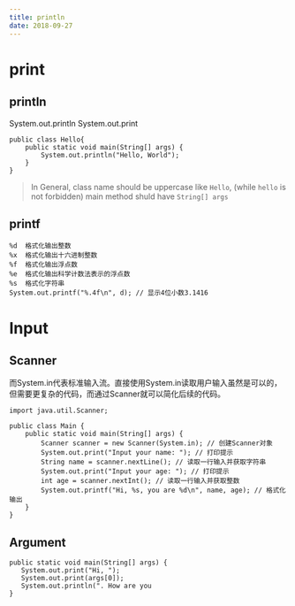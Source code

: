 ```yaml
---
title: println
date: 2018-09-27
---
```

# print
## println
System.out.println
System.out.print

    public class Hello{
        public static void main(String[] args) {
            System.out.println("Hello, World");
        }
    }

> In General, class name should be uppercase like `Hello`, (while `hello` is not forbidden)
> main method shuld have `String[] args`

## printf

    %d	格式化输出整数
    %x	格式化输出十六进制整数
    %f	格式化输出浮点数
    %e	格式化输出科学计数法表示的浮点数
    %s	格式化字符串
    System.out.printf("%.4f\n", d); // 显示4位小数3.1416

# Input
## Scanner
而System.in代表标准输入流。直接使用System.in读取用户输入虽然是可以的，但需要更复杂的代码，而通过Scanner就可以简化后续的代码。

    import java.util.Scanner;

    public class Main {
        public static void main(String[] args) {
            Scanner scanner = new Scanner(System.in); // 创建Scanner对象
            System.out.print("Input your name: "); // 打印提示
            String name = scanner.nextLine(); // 读取一行输入并获取字符串
            System.out.print("Input your age: "); // 打印提示
            int age = scanner.nextInt(); // 读取一行输入并获取整数
            System.out.printf("Hi, %s, you are %d\n", name, age); // 格式化输出
        }
    }

## Argument

    public static void main(String[] args) {
       System.out.print("Hi, ");
       System.out.print(args[0]);
       System.out.println(". How are you
    }